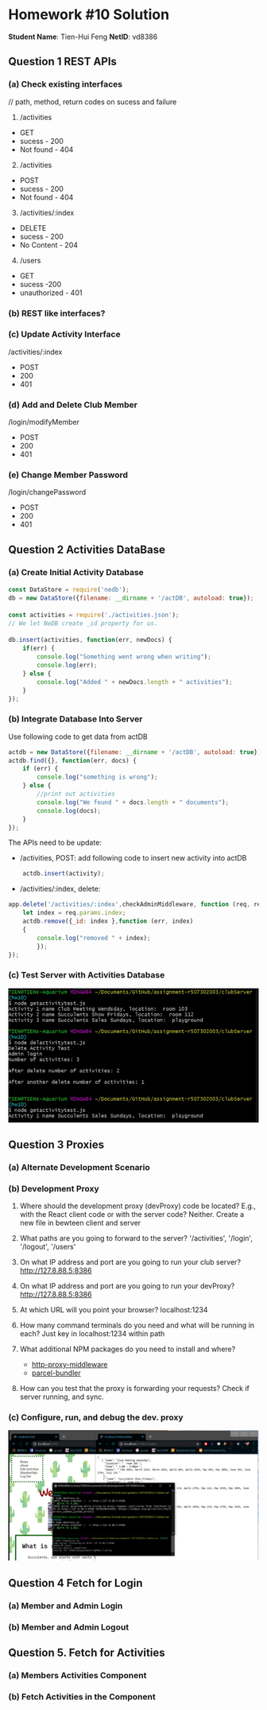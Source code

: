 # Homework #10 Solution
**Student Name**:  Tien-Hui Feng
**NetID**: vd8386


## Question 1 REST APIs

### (a) Check existing interfaces
// path, method, return codes on sucess and failure

1. /activities
* GET
* sucess - 200
* Not found - 404


2. /activities
* POST
* sucess - 200
* Not found - 404

3. /activities/:index
* DELETE
* sucess - 200
* No Content - 204

4. /users
* GET
* sucess -200
* unauthorized - 401


### (b) REST like interfaces?

### (c) Update Activity Interface

/activities/:index
* POST
* 200
* 401

### (d) Add and Delete Club Member

/login/modifyMember
* POST
* 200
* 401

### (e) Change Member Password
/login/changePassword
* POST
* 200
* 401

## Question 2 Activities DataBase

### (a) Create Initial Activity Database

```javascript
const DataStore = require('nedb');
db = new DataStore({filename: __dirname + '/actDB', autoload: true});

const activities = require('./activities.json');
// We let NeDB create _id property for us.

db.insert(activities, function(err, newDocs) {
    if(err) {
        console.log("Something went wrong when writing");
        console.log(err);
    } else {
        console.log("Added " + newDocs.length + " activities");
    }
});

```

### (b) Integrate Database Into Server
Use following code to get data from actDB
```javascript 
actdb = new DataStore({filename: __dirname + '/actDB', autoload: true});
actdb.find({}, function(err, docs) {
    if (err) {
        console.log("something is wrong");
    } else {
        //print out activities
        console.log("We found " + docs.length + " documents");
        console.log(docs);
    }
});
```
The APIs need to be update: 
* /activities, POST: 
add following code to insert new activity into actDB
``` javascript
    actdb.insert(activity); 
```
* /activities/:index, delete: 
```javascript 
app.delete('/activities/:index',checkAdminMiddleware, function (req, res){
    let index = req.params.index; 
    actdb.remove({_id: index },function (err, index) 
    {
        console.log("removed " + index);
        });
});    
```

### (c) Test Server with Activities Database
![deltest](images/2c.JPG)

## Question 3 Proxies

### (a) Alternate Development Scenario

### (b) Development Proxy
1. Where should the development proxy (devProxy) code be located? E.g., with the React client code or with the server code?
 Neither. Create a new file in bewteen client and server 

2. What paths are you going to forward to the server?
    '/activities', '/login', '/logout', '/users'
    
3. On what IP address and port are you going to run your club server?
    http://127.8.88.5:8386

4. On what IP address and port are you going to run your devProxy?
    http://127.8.88.5:8386
    
5. At which URL will you point your browser?
    localhost:1234
    
6. How many command terminals do you need and what will be running in each?
    Just key in localhost:1234 within path
    
7. What additional NPM packages do you need to install and where?
    * [http-proxy-middleware](https://www.npmjs.com/package/http-proxy-middleware)
    * [parcel-bundler](https://parceljs.org/api.html#middleware)

8. How can you test that the proxy is forwarding your requests?
    Check if server running, and sync.  

### (c) Configure, run, and debug the dev. proxy
![proxy](images/3c.JPG)


## Question 4 Fetch for Login

### (a) Member and Admin Login 


### (b) Member and Admin Logout




## Question 5. Fetch for Activities

### (a) Members Activities Component


### (b) Fetch Activities in the Component

